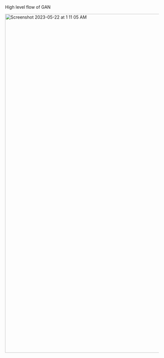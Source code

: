 High level flow of GAN

<img width="1107" alt="Screenshot 2023-05-22 at 1 11 05 AM" src="https://github.com/Sat2051/Ideation/assets/72353661/d6697a2d-4f59-46fc-8e8a-018642a56b85">
